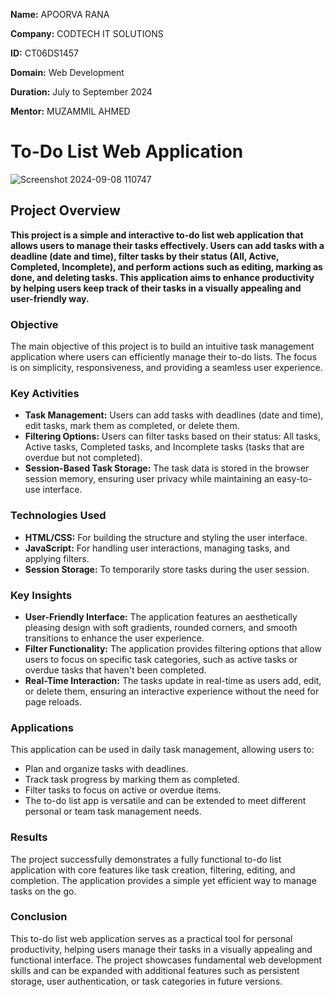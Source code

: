 **Name:** APOORVA RANA

**Company:** CODTECH IT SOLUTIONS

**ID:** CT06DS1457

**Domain:** Web Development

**Duration:** July to September 2024

**Mentor:** MUZAMMIL AHMED




# To-Do List Web Application

![Screenshot 2024-09-08 110747](https://github.com/user-attachments/assets/e3979655-7419-4673-851f-c5a6116f3342)


## Project Overview
**This project is a simple and interactive to-do list web application that allows users to manage their tasks effectively. Users can add tasks with a deadline (date and time), filter tasks by their status (All, Active, Completed, Incomplete), and perform actions such as editing, marking as done, and deleting tasks. This application aims to enhance productivity by helping users keep track of their tasks in a visually appealing and user-friendly way.**

### Objective
The main objective of this project is to build an intuitive task management application where users can efficiently manage their to-do lists. The focus is on simplicity, responsiveness, and providing a seamless user experience.

### Key Activities
- **Task Management:** Users can add tasks with deadlines (date and time), edit tasks, mark them as completed, or delete them.
- **Filtering Options:** Users can filter tasks based on their status: All tasks, Active tasks, Completed tasks, and Incomplete tasks (tasks that are overdue but not completed).
- **Session-Based Task Storage:** The task data is stored in the browser session memory, ensuring user privacy while maintaining an easy-to-use interface.

### Technologies Used
- **HTML/CSS:** For building the structure and styling the user interface.
- **JavaScript:** For handling user interactions, managing tasks, and applying filters.
- **Session Storage:** To temporarily store tasks during the user session.

### Key Insights
- **User-Friendly Interface:** The application features an aesthetically pleasing design with soft gradients, rounded corners, and smooth transitions to enhance the user experience.
- **Filter Functionality:** The application provides filtering options that allow users to focus on specific task categories, such as active tasks or overdue tasks that haven't been completed.
- **Real-Time Interaction:** The tasks update in real-time as users add, edit, or delete them, ensuring an interactive experience without the need for page reloads.

### Applications
This application can be used in daily task management, allowing users to:

- Plan and organize tasks with deadlines.
- Track task progress by marking them as completed.
- Filter tasks to focus on active or overdue items.
- The to-do list app is versatile and can be extended to meet different personal or team task management needs.

### Results
The project successfully demonstrates a fully functional to-do list application with core features like task creation, filtering, editing, and completion. The application provides a simple yet efficient way to manage tasks on the go.

### Conclusion
This to-do list web application serves as a practical tool for personal productivity, helping users manage their tasks in a visually appealing and functional interface. The project showcases fundamental web development skills and can be expanded with additional features such as persistent storage, user authentication, or task categories in future versions.
